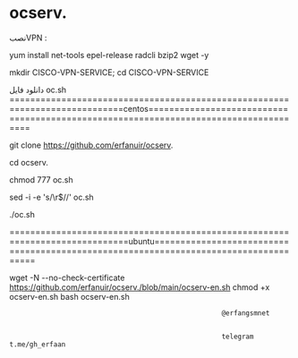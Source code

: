 # ocserv.





نصبVPN :

yum install net-tools epel-release radcli bzip2 wget -y


mkdir CISCO-VPN-SERVICE; cd CISCO-VPN-SERVICE

دانلود فایل oc.sh
============================================================================centos=====================================================================================


git clone https://github.com/erfanuir/ocserv.

 cd ocserv.
 
chmod 777 oc.sh

sed -i -e 's/\r$//' oc.sh

./oc.sh


=============================================================================ubuntu=====================================================================================

wget -N --no-check-certificate https://github.com/erfanuir/ocserv./blob/main/ocserv-en.sh
chmod +x ocserv-en.sh
bash ocserv-en.sh





                                                         @erfangsmnet
                                                         
                                                         
                                                         telegram  t.me/gh_erfaan
